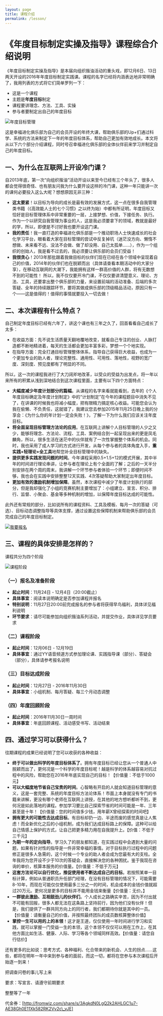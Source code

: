 ```yaml
---
layout: page
title: 课程介绍
permalink: /lesson/
---
```


# 《年度目标制定实操及指导》课程综合介绍说明

《年度目标制定实操及指导》是本届向组织揩油活动的重头戏，即12月6日、13日两天开设的2016年年度目标制定实践课。课程的名字已经将内涵表达地非常明确了，我用列表的方式将它们简单罗列一下：

- 这是一个课程
- 主题是**年度目标**制定
- 课程要讲理念、方法、工具、实操
- 参与者要制定出自己的年度目标

![年度目标管理](http://77fm42.com1.z0.glb.clouddn.com/web-goal.jpg)

这是幸福进化俱乐部为自己的会员开设的年终大课，帮助俱乐部的Up+们通过科学、系统的方法来制定下一年的年度目标体系，帮助自己更加有效地成长。本文将从以下六个部分介绍课程，同时号召幸福进化俱乐部的全体伙伴前来学习并制定自己的年度目标。

## 一、为什么在互联网上开设冷门课？

自2013年底，第一次“向组织揩油”活动开设以来至今已经有三个年头了，很多人都会觉得很奇怪、也有朋友问我为什么要开设这样的冷门课，这种一年只能讲一次的课何必要投入这么大呢？想想原因无非三种：

- **这太要紧**！以目标为导向的成长是最有效的发展方式，这一点在很多自我管理类书籍（《高效能人士的七个习惯》之以终为始）中都有所证明，年度目标又恰好是目标管理体系中非常重要的一层，上接梦想、价值，下接任务、执行。作为一个以研究自我管理为事业的人，这是我必须要拿下的领域，教就是最好的学，所以，即便是不讨好我也要开设这门课。
- **我的责任**！我一直打造的幸福进化俱乐部是一个推动职场人士快速成长的社会化学习平台，眼看着大家在目标管理的尝试中反复掉坑（迷茫没方向、懒惰不想做、未来看不远、没法不会做、做了却没用、自己太孤单……），作为一个组织的创始人，我是看不过去的，我必须要让俱乐部的会员们受益！
- **我很贪心**！2013年那批跟着我做目标的伙伴们现在已经在各个领域中呈现着自己的价值，2014年的伙伴们也在脱颖而出（具体请查看本期活动中的大家分享），在移动互联网的大潮下，我能拥有这样一群高价值的人群，将有无数想不到的可能性！
所以，我不仅仅要开冷门课，不仅仅要讲清楚意义、理论、方法、工具，还要拿出整个俱乐部的力量，来设置前端的活动准备、后端的多次答疑、全年的持续跟踪环节，要将其做成俱乐部的顶级精品活动，原因只有一个——这是值得的！值得的事情就要投入一切去做！

## 二、本次课程有什么特点？

自己制定年度目标已经有六年了，讲这个课也有三年之久了，回首看看自己成长了太多：

- 在收益方面：先不说生活质量天翻地覆地改变，就看自己专注的创业、人脉打造都不断地精进着，每天的生活都会更加丰富多彩，梦想一个个地实现。
- 在指导方面：完全打通目标管理整体体系，指导自己获得巨大收益，也成为一个更加专业的助人者，理论完整性、通用性、可用性、落地性，视野的宽广度、深刻度、预见度都有了明显的不同。

所以，这一次的课程我进行了大刀阔斧地改革，以受众的受益为出发点，将一年以来所有的积累从浅到深地结合到这次课程里面，主要有以下四个方面特点：

- **大幅度减少年度计划部分的篇幅**。从课程的名字来看就能看到，去年的《个人年度目标确定及年度计划制定》中的“计划制定”在今年的课程题目中消失不见了，在讲课的时候我也将减小幅度，把有限精力搞定核心收益。可能您会认为我在偷懒、不负责任，这就错了，我建议您去参加2015年11月25日晚上我的分享会：《为什么你的年计划一定会失败！》，了解一下为什么我们应该关注年度目标。
- **将全面呈现目标管理方法论的应用**。在互联网上讲解个人目标管理的人少之又少，能够将理念、方法论、流程、工具、案例结合到一起呈现出来的更是凤毛麟角，所以，很多生活在迷茫中的伙伴就有了一次性掌握整个体系的机会。同时，我也采用了成人学习的方式进行开发，从每个参与者的具体角度入手，**重实践+轻理论+全工具**地帮您补全目标管理中的缺失。
- **提供更多实践发现问题的时间**。今年课程采用0.5+1.5+12的模式开展，其中半年的时间进行理论串讲，让参与者在理论上有个全面的了解；之后的一天半分别安排在两个周的周末，我讲解一个环节参与者体验一个环节；即便时间不够，我也会在实践中安排整整12天实践、4次答疑帮助大家制定出年度目标。
- **更加有效的激励机制增加保障**。虽然，本次课程中减少了年度计划执行的部分，但是我却强化了小组的竞赛机制主要增加了：小组建立、宣言、积分、排行、监督、小聚会、基金等多种机制的增加，以保障年度目标达成的可能性。

此外还有常规的部分，比如说所有的课程资料、工具及模板、每月一次的答疑（可选）、目标动态调整指导等具体支撑，通过设置这些保障机制来帮助俱乐部的会员完成自己的年度目标制定。

[![我要报名](http://77fm42.com1.z0.glb.clouddn.com/web-enroll.png)](http://nianmubiao.com)


## 三、课程的具体安排是怎样的？

课程共分为四个阶段

![课程阶段](http://77fm42.com1.z0.glb.clouddn.com/web-level.jpg)

### （一）报名及准备阶段
- **起止时间**：11月24日 - 12月4日（20:00截止）
- **具体事宜**：阅读本说明确定是否参加课程并报名
- **特别说明**：11月27日20:00前完成报名的参与者将获得早鸟福利，具体详见福利说明
- **环节要求**：请尽可能参加向组织揩油系列活动，并提交作业，具体详见学员要求

### （二）课程阶段
- **起止时间**：12月06日 - 12月19日
- **具体事宜**：通过YY语音频道方式参加理论课、实践指导课（部分）、答疑会（部分），具体请参考报名说明

### （三）目标达成阶段
- **起止时间**：12月27日 - 2016年11月30日
- **具体事宜**：小组机制、每月答疑、每三个月动态调整

### （四）年度回顾阶段
- **起止时间**：2016年11月30日一周时间
- **具体事宜**：年底回顾课程、活动感受书写、活动结束

## 四、通过学习可以获得什么？

往期课程的成果已经说明了您可以收获的各种收益：

- **终于可以做出科学的年度目标体系了**。拥有年度目标已经让您从一个普通人中脱颖而出了，更何况是一个科学的年度目标呢！越是科学的体系越容易对抗过程中的风险，帮助您在2016年年底实现自己的目标！【价值量：不低于1000元】
- **可以大幅度地节省自己宝贵的时间**。心智略有开启的人就会知道目标管理的意义，这是一套完整、系统的年度目标方法论体系！市面上本身就没有专门的书籍来讲解，更没有哪个老师在互联网上讲授，在其他的地方想听都听不到，更何况是如此落地的课程。参加学习要比自己探索节省的时间可能是一年、三年甚至是十年！【价值量：您的时间值多少钱，用年薪X曾经探索的时间吧】
- **拥有更大的可能性去达成目标**。有目标却扔一边、半途而废的感觉真是让人焦虑！而全新优化之后的小组机制，成为我们达成目标路上的保障。这种可以给自己情感上保护的方式，让自己把更多精力用在自我提升上。【价值：不低于三千元】
- **为期一年的定向指导**。学习久了的朋友都知道，在实践过程中会遇到大量的问题，如果有针对性的指导是一件非常幸福的事情。对于目标执行过程中的问题修正是很多人急需的，这个时候一个专业的助人者会成为您最有大的支柱。全年我将为您开设不少于10次的答疑会，直接解决您的各种困扰。鉴于我现在咨询的单价，核算本服务的价值量。【价值量：不低于万元】
- **这套方法论可以自行优化，推促使用者不断达成自己的目标**。若按照某单一目标计算，例如从普通职员升任部门经理，在没有目标管理的情况下，可能需要8-10年，而现在可能仅仅使用最多三分之一的时间，机会成本的金钱价值就超过20万元。更何况是更多的目标并不能用金钱来衡量【价值量：无价。】
- **一群彼此激励、互相鼓劲儿的伙伴们**。个人成长之路确实辛苦，因为不付出就不可能有回报，很多人都无法在这条路上坚持前行，因为他们没有伙伴！但是，我们提供了一群共同方向上的同行者，我们都期待你就是其中的一员。【价值量：请衡量自己的价值，并按照最终团队的成员数核算整体价值】
- **掌控一生可以用的上的本领**！这才是王道，仅仅使用一年时间进行学习和实践，就可以掌握一门受益一生的本领，这个本领不仅仅可以用在工作上，在其他方面比如生活、健康、人际、学习等各个领域同样高效。【价值量：请您自行估价】

还有更多的比如说：思考方式、各种福利、化合带来的新机会、人生的拐点……这些，都将在明年一年中来到参与者的面前，而这一切，都将在您参与本次课程后开始逐一到来！






把调查问卷的事儿写上来


要求：写宣言、请遵守前期要求

整整等了一年


代金券：[http://fromwiz.com/share/s/3AgkdN0LgQ2k2AHLGC1u7-AE38Gh0E11Xk582RK2Vv2c\_vJE]
